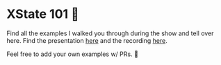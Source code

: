 # XState 101 🤖

Find all the examples I walked you through during the show and tell over here.
Find the presentation [here](https://slides.com/mohammedtayeeb/xstate101) and the recording [here]().

Feel free to add your own examples w/ PRs. 🙌
